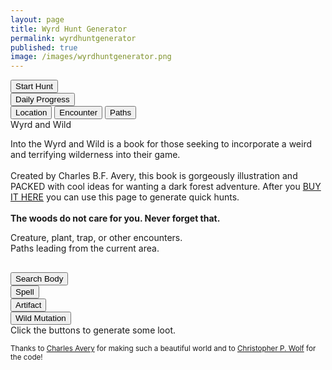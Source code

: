 ```yaml
---
layout: page
title: Wyrd Hunt Generator
permalink: wyrdhuntgenerator
published: true
image: /images/wyrdhuntgenerator.png
---
```


<p class="tightSpacing" id="huntText"></p>

<div class="row">
  <div class="col-md-6 col-6 tightSpacing buttonWrapper"><button id="start" class="btn btn-primary btn-lg" onclick="startHunt()">Start Hunt</button></div>
  <div class="col-md-6 col-6 tightSpacing buttonWrapper"><button class="btn btn-primary btn-lg" onclick="dailyProgress()">Daily Progress</button></div>
</div>

<div class="container generatorCard" style="margin-bottom: 30px;">

  <div class="tab">
    <button class="tablinks" onclick="openTab(event, 'location')" id="defaultOpen">Location</button>
    <button class="tablinks" onclick="openTab(event, 'encounter')">Encounter</button>
    <button class="tablinks" onclick="openTab(event, 'paths')">Paths</button>
  </div>

  <div id="location" class="tabcontent">
    <div class="tightSpacing h3" id="locationTitle">Wyrd and Wild</div>
    <p id="locationDesc">Into the Wyrd and Wild is a book for those seeking to incorporate a weird and terrifying wilderness into their game.<br><br>Created by Charles B.F. Avery, this book is gorgeously illustration and PACKED with cool ideas for wanting a dark forest adventure. After you <a href="http://google.com">BUY IT HERE</a> you can use this page to generate quick hunts.<br><br><strong>The woods do not care for you. Never forget that.</strong>
</p>
  </div>

  <div id="encounter" class="tabcontent">
    <div class="tightSpacing" id="encounterText">Creature, plant, trap, or other encounters.</div>
  </div>

  <div id="paths" class="tabcontent">
    <div class="col-lg-12 h4 tightSpacing" id="pathsText">Paths leading from the current area.</div>
  </div>

</div>

<script>
document.getElementById("defaultOpen").click();

function openTab(evt, tabName) {
  var i, tabcontent, tablinks;
  tabcontent = document.getElementsByClassName("tabcontent");
  for (i = 0; i < tabcontent.length; i++) {
    tabcontent[i].style.display = "none";
  }
  tablinks = document.getElementsByClassName("tablinks");
  for (i = 0; i < tablinks.length; i++) {
    tablinks[i].className = tablinks[i].className.replace(" active", "");
  }
  document.getElementById(tabName).style.display = "block";
  evt.currentTarget.className += " active";
}
</script>

<div class="row">
  <div class="col-md-6 col-6 tightSpacing buttonWrapper"><button class="btn-wide btn btn-primary btn-lg" onclick="searchBody()">Search Body</button></div>
  <div class="col-md-6 col-6 tightSpacing buttonWrapper"><button class="btn-wide btn btn-primary btn-lg" onclick="spell()">Spell</button></div>
  <div class="col-md-6 col-6 tightSpacing buttonWrapper"><button class="btn-wide btn btn-primary btn-lg" onclick="artifact()">Artifact</button></div>
  <div class="col-md-6 col-6 tightSpacing buttonWrapper"><button class="btn-wide btn btn-primary btn-lg" onclick="mutation()">Wild Mutation</button></div>
</div>

<div class="container generatorCard">
  <div class="row">
    <div class="col tightSpacing h4" id="lootBox">Click the buttons to generate some loot.</div>
  </div>
</div>

<small>Thanks to <a href="https://twitter.com/CharlieFergaves">Charles Avery</a> for making such a beautiful world and to <a href="http://chrispwolf.com/">Christopher P. Wolf</a> for the code!</small>

<script>
var huntStarted = false;

var xmlhttp = new XMLHttpRequest();
xmlhttp.onreadystatechange = function () {
  if (this.readyState == 4 && this.status == 200) {
    wyrd = JSON.parse(this.responseText);
  }
};
xmlhttp.open("GET", "/_pages/wyrdhunt.json", true);
xmlhttp.send();

function startHunt() {
  if (huntStarted){
    nextLocation();
    nextPaths();
    nextEncounter();

  } else {
  /*generate the hunt name and hook*/
  var target = wyrd.creatures[Math.floor(Math.random() * wyrd.creatures.length)];
  document.getElementById("huntText").innerHTML = "Within the <strong>" + wyrd.names.prefix[Math.floor(Math.random() * wyrd.names.prefix.length)] + " Of " + wyrd.names.suffix[Math.floor(Math.random() * wyrd.names.suffix.length)] + "</strong> there is rumored to be " + wyrd.secrets[Math.floor(Math.random() * wyrd.secrets.length)] + " But beware! " + wyrd.dangers[Math.floor(Math.random() * wyrd.dangers.length)] + "<br><br> You are hunting one or more <strong>" + target.name + "</strong> (pg. " + target.page + ") for fortune, fame, flesh, or some other reason altogether. You will need <strong>" + target.marks + " Marks</strong> to complete the hunt.";

  /*set started to false and change the button text*/
  document.getElementById("start").innerHTML = "Next Location";
  huntStarted = true;
  }
}

function nextLocation() {
  /*Generate location*/
  var nextLocation = wyrd.locations[Math.floor(Math.random() * wyrd.locations.length)];
  document.getElementById("locationTitle").innerHTML = nextLocation.name;
  document.getElementById("locationDesc").innerHTML = nextLocation.description;
}

function nextPaths(){
  var numPaths = Math.floor(Math.random() * 6 + 1);
  var pathsText = "Several paths lead away from this place: <br>• The path you entered from."

  for (i=0; i<numPaths; i++){
    pathsText = pathsText + "<br>• " + wyrd.paths[Math.floor(Math.random() * wyrd.paths.length)] + " " + wyrd.woods[Math.floor(Math.random() * wyrd.woods.length)] + " " + wyrd.scenes[Math.floor(Math.random() * wyrd.scenes.length)] + " " + wyrd.senses[Math.floor(Math.random() * wyrd.senses.length)];
  }

  document.getElementById("pathsText").innerHTML = pathsText;
}

function nextEncounter() {
  var percentage = Math.floor(Math.random() * 100);

  switch (true) {
    case (percentage <= 20):
      document.getElementById("encounterText").innerHTML = "Plants";
      break;
    case (percentage > 20 && percentage <= 40 ):
      document.getElementById("encounterText").innerHTML = "Traps";
      break;
    case (percentage > 40 && percentage <= 80 ):
      var creature = wyrd.creatures[Math.floor(Math.random() * wyrd.creatures.length)];
      document.getElementById("encounterText").innerHTML = "<h3 class=\"tightSpacing\">" + creature.name + " (pg. " + creature.page + ")<h3>" +
        "<strong>Armor Class:</strong> " + creature.ac + 
        "<br><strong>Hit Dice:</strong> " + creature.hd + 
        "<br><strong>Hit Points:</strong> " + creature.hp + 
        "<br><strong>Move:</strong> " + creature.move + 
        "<br><strong>Damage:</strong> " + creature.damage + 
        "<br><strong>Quantity:</strong> " + creature.quantity + 
        "<br><strong>XP:</strong> " + creature.XP + 
        "<br>" + creature.extra;
      break;
    default:
      document.getElementById("encounterText").innerHTML = "No Encounter. Just an empty, restless silence.";
  }

}

function dailyProgress() {

}

function searchBody() {
  document.getElementById("lootBox").innerHTML = wyrd.searchBody[Math.floor(Math.random() * wyrd.searchBody.length)] + "<br>" + wyrd.searchBody[Math.floor(Math.random() * wyrd.searchBody.length)] + "<br>" + wyrd.searchBody[Math.floor(Math.random() * wyrd.searchBody.length)]
}

function artifact() {
  document.getElementById("lootBox").innerHTML = wyrd.artifacts[Math.floor(Math.random() * wyrd.artifacts.length)];
}

function spell() {
      var spell = wyrd.spells[Math.floor(Math.random() * wyrd.spells.length)];
      document.getElementById("lootBox").innerHTML = "<strong>" + creature.name + "</strong> (pg. " + creature.page + ")" +
"<br><strong>Armor Class:</strong> " + creature.ac + 
"<br><strong>Hit Dice:</strong> " + creature.hd + 
"<br><strong>Hit Points:</strong> " + creature.hp + 
"<br><strong>Move:</strong> " + creature.move + 
"<br><strong>Damage:</strong> " + creature.damage + 
"<br><strong>Quantity:</strong> " + creature.quantity + 
"<br><strong>XP:</strong> " + creature.XP + 
"<br>" + creature.extra;}

function mutation() {
  document.getElementById("lootBox").innerHTML = wyrd.mutations[Math.floor(Math.random() * wyrd.mutations.length)];
}
</script>